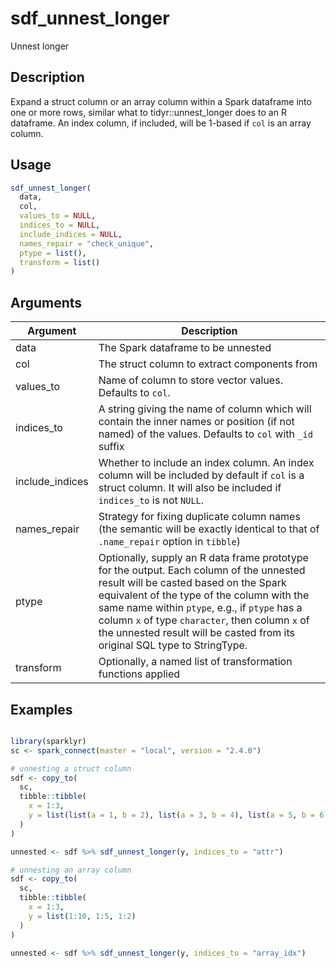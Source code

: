 # sdf_unnest_longer


Unnest longer




## Description

Expand a struct column or an array column within a Spark dataframe into one
or more rows, similar what to tidyr::unnest_longer does to an R dataframe.
An index column, if included, will be 1-based if `col` is an array column.





## Usage
```r
sdf_unnest_longer(
  data,
  col,
  values_to = NULL,
  indices_to = NULL,
  include_indices = NULL,
  names_repair = "check_unique",
  ptype = list(),
  transform = list()
)
```




## Arguments


Argument      |Description
------------- |----------------
data | The Spark dataframe to be unnested
col | The struct column to extract components from
values_to | Name of column to store vector values. Defaults to `col`.
indices_to | A string giving the name of column which will contain the inner names or position (if not named) of the values. Defaults to `col` with `_id` suffix
include_indices | Whether to include an index column. An index column will be included by default if `col` is a struct column. It will also be included if `indices_to` is not `NULL`.
names_repair | Strategy for fixing duplicate column names (the semantic will be exactly identical to that of `.name_repair` option in `tibble`)
ptype | Optionally, supply an R data frame prototype for the output. Each column of the unnested result will be casted based on the Spark equivalent of the type of the column with the same name within `ptype`, e.g., if `ptype` has a column `x` of type `character`, then column `x` of the unnested result will be casted from its original SQL type to StringType.
transform | Optionally, a named list of transformation functions applied






## Examples

```r

library(sparklyr)
sc <- spark_connect(master = "local", version = "2.4.0")

# unnesting a struct column
sdf <- copy_to(
  sc,
  tibble::tibble(
    x = 1:3,
    y = list(list(a = 1, b = 2), list(a = 3, b = 4), list(a = 5, b = 6))
  )
)

unnested <- sdf %>% sdf_unnest_longer(y, indices_to = "attr")

# unnesting an array column
sdf <- copy_to(
  sc,
  tibble::tibble(
    x = 1:3,
    y = list(1:10, 1:5, 1:2)
  )
)

unnested <- sdf %>% sdf_unnest_longer(y, indices_to = "array_idx")

```





